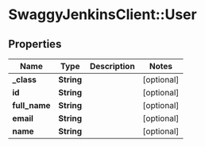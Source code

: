 # SwaggyJenkinsClient::User

## Properties
Name | Type | Description | Notes
------------ | ------------- | ------------- | -------------
**_class** | **String** |  | [optional] 
**id** | **String** |  | [optional] 
**full_name** | **String** |  | [optional] 
**email** | **String** |  | [optional] 
**name** | **String** |  | [optional] 


